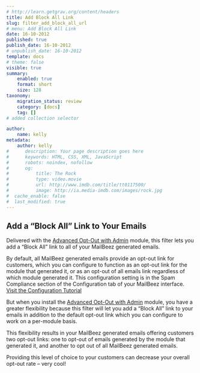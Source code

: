```yaml
---
# http://learn.getgrav.org/content/headers
title: Add Block All Link
slug: filter_add_block_all_url
# menu: Add Block All Link
date: 16-10-2012
published: true
publish_date: 16-10-2012
# unpublish_date: 16-10-2012
template: docs
# theme: false
visible: true
summary:
    enabled: true
    format: short
    size: 128
taxonomy:
    migration_status: review
    category: [docs]
    tag: []
# added collection selector

author:
    name: kelly
metadata:
    author: kelly
#      description: Your page description goes here
#      keywords: HTML, CSS, XML, JavaScript
#      robots: noindex, nofollow
#      og:
#          title: The Rock
#          type: video.movie
#          url: http://www.imdb.com/title/tt0117500/
#          image: http://ia.media-imdb.com/images/rock.jpg
#  cache_enable: false
#  last_modified: true
---
```


## Add a “Block All” Link to Your Emails

Delivered with the [Advanced Opt-Out with Admin](http://www.mailbeez.com/documentation/configbeez/config_block_admin/) module, this filter lets you add a “Block All” link to all of your MailBeez generated emails.

By default, all MailBeez generated emails provide an opt-out link for customers, which you can configure to function as an opt-out link for the module that generated it, or as an opt-out of all emails link regardless of which module generated it. This configuration setting is in the Spam Compliance section of the Configuration tab of your MailBeez interface. [Visit the Configuration Tutorial](http://www.mailbeez.com/documentation/tutorials/mailbeez-comprehensive-configuration-tutorial/)

But when you install the [Advanced Opt-Out with Admin](http://www.mailbeez.com/documentation/configbeez/config_block_admin/) module, you have a greater flexibility because this filter will let you add a “Block All” link to your emails in addition to the default opt-out link which you can configure to work on a per-module basis.

This flexibility results in your MailBeez generated emails offering customers two opt-out links: one to opt-out of emails generated by the module that generated it, and another to opt out of all MailBeez generated emails.

Providing this level of choice to your customers can decrease your overall opt-out rate – very cool!
